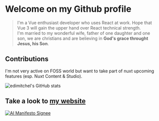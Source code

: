 # Welcome on my Github profile

> I'm a Vue enthusiast developer who uses React at work. Hope that Vue 3 will gain the upper hand over React technical strength.  
> I'm married to my wonderful wife, father of one daughter and one son, we are christians and are believing in **God's grace throught Jesus, his Son**.

## Contributions

I'm not very active on FOSS world but want to take part of nuxt upcoming features (esp. Nuxt Content & Studio).

![edimitchel's GitHub stats](https://github-readme-stats.vercel.app/api/?username=edimitchel\&show_icons=true\&title_color=fff\&icon_color=79ff97\&text_color=9f9f9f\&bg_color=151515\&hide_title=true)


## Take a look to [my website](https://michel.edigho.fr)


[![AI Manifesto Signee](https://ai-manifesto.dev/badge.svg)](https://ai-manifesto.dev)
